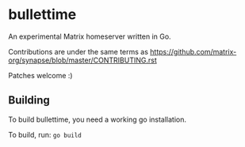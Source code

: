 # bullettime

An experimental Matrix homeserver written in Go.

Contributions are under the same terms as
https://github.com/matrix-org/synapse/blob/master/CONTRIBUTING.rst

Patches welcome :)

## Building
To build bullettime, you need a working go installation.

To build, run:
 `go build`
